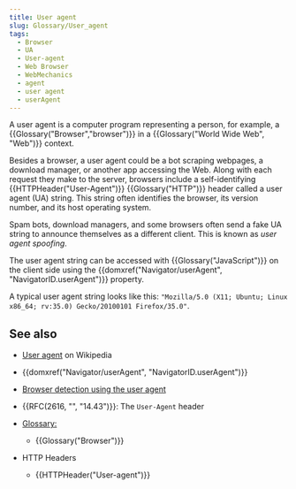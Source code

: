 ```yaml
---
title: User agent
slug: Glossary/User_agent
tags:
  - Browser
  - UA
  - User-agent
  - Web Browser
  - WebMechanics
  - agent
  - user agent
  - userAgent
---
```


A user agent is a computer program representing a person, for example, a {{Glossary("Browser","browser")}} in a {{Glossary("World Wide Web", "Web")}} context.

Besides a browser, a user agent could be a bot scraping webpages, a download manager, or another app accessing the Web. Along with each request they make to the server, browsers include a self-identifying {{HTTPHeader("User-Agent")}} {{Glossary("HTTP")}} header called a user agent (UA) string. This string often identifies the browser, its version number, and its host operating system.

Spam bots, download managers, and some browsers often send a fake UA string to announce themselves as a different client. This is known as _user agent spoofing_.

The user agent string can be accessed with {{Glossary("JavaScript")}} on the client side using the {{domxref("Navigator/userAgent", "NavigatorID.userAgent")}} property.

A typical user agent string looks like this: `"Mozilla/5.0 (X11; Ubuntu; Linux x86_64; rv:35.0) Gecko/20100101 Firefox/35.0"`.

## See also

- [User agent](https://en.wikipedia.org/wiki/User_agent) on Wikipedia
- {{domxref("Navigator/userAgent", "NavigatorID.userAgent")}}
- [Browser detection using the user agent](/en-US/docs/Web/HTTP/Browser_detection_using_the_user_agent)
- {{RFC(2616, "", "14.43")}}: The `User-Agent` header
- [Glossary:](/en-US/docs/Glossary)

  - {{Glossary("Browser")}}

- HTTP Headers

  - {{HTTPHeader("User-agent")}}
